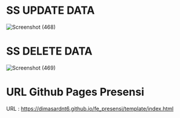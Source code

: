 # SS UPDATE DATA

![Screenshot (468)](https://github.com/dimasardnt6/fe_presensi/assets/94734096/26f0db2c-9914-449f-a24e-8915cad0f0c7)

# SS DELETE DATA

![Screenshot (469)](https://github.com/dimasardnt6/fe_presensi/assets/94734096/77f70a26-51a8-4749-86fd-36f2bdff07d6)

# URL Github Pages Presensi

URL : https://dimasardnt6.github.io/fe_presensi/template/index.html
